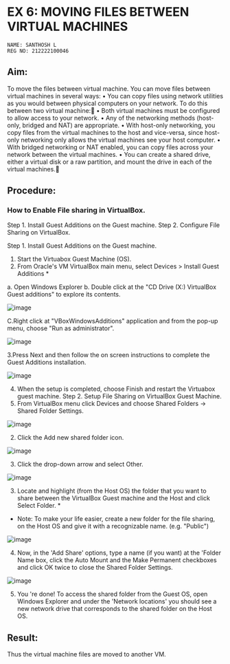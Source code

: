 # EX 6: MOVING FILES BETWEEN VIRTUAL MACHINES
```
NAME: SANTHOSH L
REG NO: 212222100046
```
## Aim:
To move the files between virtual machine.
 You can move files between virtual machines in several ways:
•	You can copy files using network utilities as you would between physical computers on your network. To do this between two virtual machine:
•	Both virtual machines must be configured to allow access to your network.
•	Any of the networking methods (host-only, bridged and NAT) are appropriate. 
•	With host-only networking, you copy files from the virtual machines to the host and vice-versa, since host-only networking only allows the virtual machines see your host computer.
•	With bridged networking or NAT enabled, you can copy files across your network between the virtual machines.
•	You can create a shared drive, either a virtual disk or a raw partition, and mount the drive in each of the virtual machines.
## Procedure:
### How to Enable File sharing in VirtualBox. 
Step 1. Install Guest Additions on the Guest machine. 
Step 2. Configure File Sharing on VirtualBox. 
 
Step 1. Install Guest Additions on the Guest machine. 
1. Start the Virtuabox Guest Machine (OS). 
2. From Oracle's VM VirtualBox main menu, select Devices > Install Guest Additions *

a. Open Windows Explorer
b. Double click at the "CD Drive (X:) VirtualBox Guest additions" to explore its contents.
		  
![image](https://github.com/user-attachments/assets/d3dbb341-38c1-4f3e-92f7-0cfe1084e679)

C.Right click at "VBoxWindowsAdditions" application and from the pop-up menu, choose "Run as administrator".
 
![image](https://github.com/user-attachments/assets/35be1b73-df5c-445e-bb24-94d71f7898e4)

3.Press Next and then follow the on screen instructions to complete the Guest Additions installation.
	 
![image](https://github.com/user-attachments/assets/066c93ef-f2fa-40e8-a8f2-041ca2758db1)

4. When the setup is completed, choose Finish and restart the Virtuabox guest machine.
Step 2. Setup File Sharing on VirtualBox Guest Machine.
1. From VirtualBox menu click Devices and choose Shared Folders -> Shared Folder Settings.

![image](https://github.com/user-attachments/assets/c58d8e37-8a75-47ad-bdc8-800ff55b2ccf)

2. Click the Add new shared folder icon.
 
![image](https://github.com/user-attachments/assets/b7cb3277-4fce-4267-8916-04f94a41a2f8)

3. Click the drop-down arrow and select Other.
 
![image](https://github.com/user-attachments/assets/50268dcf-8b14-4592-9a69-439b0639db43)

3. Locate and highlight (from the Host OS) the folder that you want to share between the VirtualBox Guest machine and the Host and click Select Folder. *
* Note: To make your life easier, create a new folder for the file sharing, on the Host OS and give it with a recognizable name. (e.g. "Public")
 
![image](https://github.com/user-attachments/assets/076d8f8f-93cc-478e-902b-8d3d0b1474e6)

4. Now, in the 'Add Share' options, type a name (if you want) at the 'Folder Name box, click the Auto Mount and the Make Permanent checkboxes and click OK twice to close the Shared Folder Settings.
 
![image](https://github.com/user-attachments/assets/3f2c7dc1-5781-43e3-8e36-4e0706d603e0)

5. You 're done! To access the shared folder from the Guest OS, open Windows Explorer and under the 'Network locations' you should see a new network drive that corresponds to the shared folder on the Host OS.

## Result:

Thus the virtual machine files are moved to another VM.
